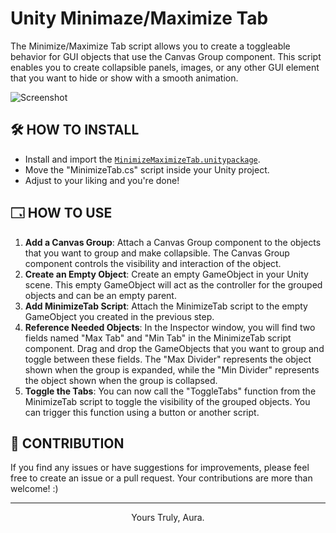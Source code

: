# Unity Minimaze/Maximize Tab
The Minimize/Maximize Tab script allows you to create a toggleable behavior for GUI objects that use the Canvas Group component. This script enables you to create collapsible panels, images, or any other GUI element that you want to hide or show with a smooth animation.

![Screenshot](unitytabpreview.gif)

## 🛠️ HOW TO INSTALL

- Install and import the [`MinimizeMaximizeTab.unitypackage`](MinimizeMaximizeTab.unitypackage).
- Move the "MinimizeTab.cs" script inside your Unity project.
- Adjust to your liking and you're done!

## 🗔 HOW TO USE

1. **Add a Canvas Group**: Attach a Canvas Group component to the objects that you want to group and make collapsible. The Canvas Group component controls the visibility and interaction of the object.
2. **Create an Empty Object**: Create an empty GameObject in your Unity scene. This empty GameObject will act as the controller for the grouped objects and can be an empty parent.
3. **Add MinimizeTab Script**: Attach the MinimizeTab script to the empty GameObject you created in the previous step.
4. **Reference Needed Objects**: In the Inspector window, you will find two fields named "Max Tab" and "Min Tab" in the MinimizeTab script component. Drag and drop the GameObjects that you want to group and toggle between these fields. The "Max Divider" represents the object shown when the group is expanded, while the "Min Divider" represents the object shown when the group is collapsed.
5. **Toggle the Tabs**: You can now call the "ToggleTabs" function from the MinimizeTab script to toggle the visibility of the grouped objects. You can trigger this function using a button or another script.

## 🫶 CONTRIBUTION
If you find any issues or have suggestions for improvements, please feel free to create an issue or a pull request. Your contributions are more than welcome! :)

<hr>
<p align="center">
Yours Truly, Aura.
</p>
